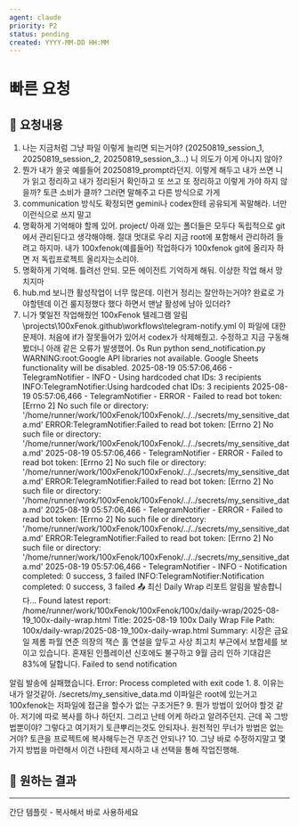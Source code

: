 ```yaml
---
agent: claude
priority: P2
status: pending
created: YYYY-MM-DD HH:MM
---
```


# 빠른 요청

## 💬 요청내용
1. 나는 지금처럼 그냥 파일 이렇게 늘리면 되는거야? (20250819_session_1, 20250819_session_2, 20250819_session_3...) 니 의도가 이게 아니지 않아?
2. 뭔가 내가 쓸곳 예를들어 20250819_prompt라던지. 이렇게 해두고 내가 쓰면 니가 읽고 정리하고 내가 정리된거 확인하고 또 쓰고 또 정리하고 이렇게 가야 하지 않을까? 토큰 소비가 클까? 그러면 말해주고 다른 방식으로 가게
3. communication 방식도 확정되면 gemini나 codex한테 공유되게 꼭말해라. 너만 이런식으로 쓰지 말고
4. 명확하게 기억해야 할께 있어. project/ 아래 있는 폴더들은 모두다 독립적으로 git에서 관리된다고 생각해야해. 절대 멋대로 우리 지금 root에 포함해서 관리하려 들려고 하지마. 내가 100xfenok(예를들어) 작업하다가 100xfenok git에 올리자 하면 저 독립프로젝트 올리자는소리야.
5. 명확하게 기억해. 틀려선 안되. 모든 에이전트 기억하게 해둬. 이상한 작업 해서 망치지마
6. hub.md 보니깐 활성작업이 너무 많은데. 이런거 정리는 잘안하는거야? 완료로 가야할텐데 이건 룰지정했다 했다 하면서 맨날 활성에 남아 있더라?
7. 니가 몇일전 작업해줬언 100xFenok 텔레그램 알림 \projects\100xFenok\.github\workflows\telegram-notify.yml 이 파일에 대한 문제야. 처음에 if가 잘못들어가 있어서 codex가 삭제해줬고. 수정하고 지금 구동해봤더니 아래 같은 오류가 발생했어.
0s
Run python send_notification.py
WARNING:root:Google API libraries not available. Google Sheets functionality will be disabled.
2025-08-19 05:57:06,466 - TelegramNotifier - INFO - Using hardcoded chat IDs: 3 recipients
INFO:TelegramNotifier:Using hardcoded chat IDs: 3 recipients
2025-08-19 05:57:06,466 - TelegramNotifier - ERROR - Failed to read bot token: [Errno 2] No such file or directory: '/home/runner/work/100xFenok/100xFenok/../../secrets/my_sensitive_data.md'
ERROR:TelegramNotifier:Failed to read bot token: [Errno 2] No such file or directory: '/home/runner/work/100xFenok/100xFenok/../../secrets/my_sensitive_data.md'
2025-08-19 05:57:06,466 - TelegramNotifier - ERROR - Failed to read bot token: [Errno 2] No such file or directory: '/home/runner/work/100xFenok/100xFenok/../../secrets/my_sensitive_data.md'
ERROR:TelegramNotifier:Failed to read bot token: [Errno 2] No such file or directory: '/home/runner/work/100xFenok/100xFenok/../../secrets/my_sensitive_data.md'
2025-08-19 05:57:06,466 - TelegramNotifier - ERROR - Failed to read bot token: [Errno 2] No such file or directory: '/home/runner/work/100xFenok/100xFenok/../../secrets/my_sensitive_data.md'
ERROR:TelegramNotifier:Failed to read bot token: [Errno 2] No such file or directory: '/home/runner/work/100xFenok/100xFenok/../../secrets/my_sensitive_data.md'
2025-08-19 05:57:06,466 - TelegramNotifier - INFO - Notification completed: 0 success, 3 failed
INFO:TelegramNotifier:Notification completed: 0 success, 3 failed
📤 최신 Daily Wrap 리포트 알림을 발송합니다...
Found latest report: /home/runner/work/100xFenok/100xFenok/100x/daily-wrap/2025-08-19_100x-daily-wrap.html
Title: 2025-08-19 100x Daily Wrap
File Path: 100x/daily-wrap/2025-08-19_100x-daily-wrap.html
Summary: 시장은 금요일 제롬 파월 연준 의장의 잭슨 홀 연설을 앞두고 사상 최고치 부근에서 보합세를 보이고 있습니다. 혼재된 인플레이션 신호에도 불구하고 9월 금리 인하 기대감은 83%에 달합니다.
Failed to send notification

알림 발송에 실패했습니다.
Error: Process completed with exit code 1.
8. 이유는 내가 알것같아. /secrets/my_sensitive_data.md 이파일은 root에 있는거고 100xfenok는 저파일에 접근을 할수가 없는 구조거든?
9. 뭔가 방법이 있어야 할것 같아. 저기에 따로 복사를 하나 하던지. 그리고 난테 어케 하라고 알려주던지. 근데 꼭 그방법뿐이야? 그렇다고 여기저기 토큰뿌리는것도 안되자나. 원천적인 무너가 방법은 없는거야? 토큰을 프로젝트에 복사해두는건 무조건 안되나?
10. 그냥 바로 수정하지말고 몇가지 방법을 마련해서 이건 나한테 제시하고 내 선택을 통해 작업진행해.


## 🎯 원하는 결과


---
간단 템플릿 - 복사해서 바로 사용하세요